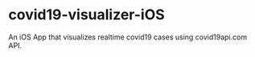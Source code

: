 # covid19-visualizer-iOS
An iOS App that visualizes realtime covid19 cases using covid19api.com API.


